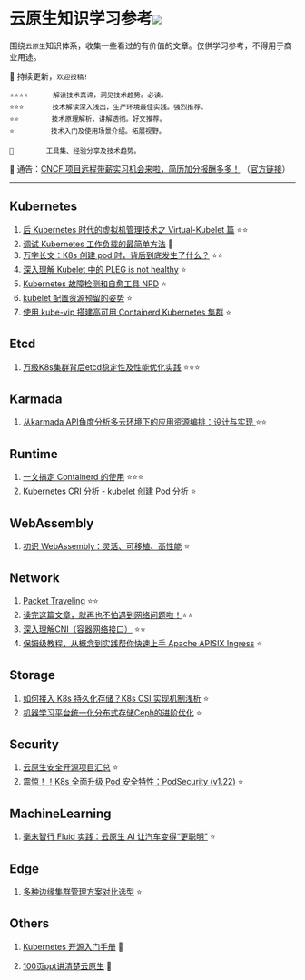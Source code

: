 # 云原生知识学习参考![](https://visitor-badge.glitch.me/badge?page_id=kerthcet.Blogs-CloudNative)
围绕`云原生`知识体系，收集一些看过的有价值的文章。仅供学习参考，不得用于商业用途。

🌱 持续更新，`欢迎投稿!`

    ⭐️⭐️⭐️⭐️️️️ ️️️     解读技术真谛，洞见技术趋势。必读。
    ⭐️⭐️⭐️       技术解读深入浅出，生产环境最佳实践。强烈推荐。
    ⭐️⭐️️️️        技术原理解析，讲解透彻。好文推荐。
    ⭐️️️️         技术入门及使用场景介绍。拓展视野。

    🌛 ️       工具集、经验分享及技术趋势。

🎉 通告：[CNCF 项目远程带薪实习机会来啦，简历加分报酬多多！](https://mp.weixin.qq.com/s/wQyMTtw7VPpm04XhiPLltg) （[官方链接](https://github.com/cncf/mentoring/blob/main/lfx-mentorship/2021/03-Fall/README.md#timeline)）

--------------------------------------------------------

## Kubernetes
1. [后 Kubernetes 时代的虚拟机管理技术之 Virtual-Kubelet 篇](https://mp.weixin.qq.com/s/Gn4O-NxVbVuagrc4uOO1RA) ⭐️⭐️
2. [调试 Kubernetes 工作负载的最简单方法](https://mp.weixin.qq.com/s/Wi7eo2hJ7TNqu_UnHvx5pg) 🌛
3. [万字长文：K8s 创建 pod 时，背后到底发生了什么？](https://mp.weixin.qq.com/s/HjoU_RKBQKPCQPEQZ_fBNA) ⭐️⭐️
4. [深入理解 Kubelet 中的 PLEG is not healthy](https://fuckcloudnative.io/posts/understanding-the-pleg-is-not-healthy/) ⭐️
5. [Kubernetes 故障检测和自愈工具 NPD](https://mp.weixin.qq.com/s/n-t_hoo7CNTLLsjyiVD_jQ) ⭐️
6. [kubelet 配置资源预留的姿势](https://mp.weixin.qq.com/s/Wg9o59wvHkQV_euihCkOjw) ⭐️
7. [使用 kube-vip 搭建高可用 Containerd Kubernetes 集群](https://mp.weixin.qq.com/s/ypIObV4ARzo-DOY81EDc_Q) ️⭐️

## Etcd
1. [万级K8s集群背后etcd稳定性及性能优化实践](https://mp.weixin.qq.com/s/78feo0dYKcvMAv84Q24zuw) ⭐️⭐️⭐️

## Karmada
1. [从karmada API角度分析多云环境下的应用资源编排：设计与实现
](https://zhuanlan.zhihu.com/p/407990257?utm_source=wechat_session&utm_medium=social&utm_oi=46685577281536&utm_content=group2_article&utm_campaign=shareopn&wechatShare=1&s_r=0) ⭐️⭐️
## Runtime
1. [一文搞定 Containerd 的使用](https://mp.weixin.qq.com/s/--t74RuFGMmTGl2IT-TFrg) ⭐️⭐️⭐️
2. [Kubernetes CRI 分析 - kubelet 创建 Pod 分析](https://mp.weixin.qq.com/s/AG6H_mPuTu6-_ISQWu3YHw?forceh5=1) ⭐️

## WebAssembly
1. [初识 WebAssembly：灵活、可移植、高性能](https://mp.weixin.qq.com/s/sfuXGhDSCNxfElx55aboew) ⭐️

## Network
1. [Packet Traveling](https://www.practicalnetworking.net/series/packet-traveling/packet-traveling/) ⭐️⭐️
2. [读完这篇文章，就再也不怕遇到网络问题啦！](https://mp.weixin.qq.com/s/Tnerf7M_a6HUC4ucaOWzeg)⭐️⭐️
3. [深入理解CNI（容器网络接口）](https://mp.weixin.qq.com/s/TpE7ZFh-b1HXvq9HyMZ17g) ⭐️⭐️
4. [保姆级教程，从概念到实践帮你快速上手 Apache APISIX Ingress](https://mp.weixin.qq.com/s/PixbW7-sddyU8MIvL1FBYA) ⭐️

## Storage
1. [如何接入 K8s 持久化存储？K8s CSI 实现机制浅析](https://mp.weixin.qq.com/s/HZhe8a7MHehs6sBOE0ck6Q) ⭐️
2. [机器学习平台统一化分布式存储Ceph的进阶优化](https://mp.weixin.qq.com/s/TiBbmjW-YW0tx2nStI4XBA) ⭐️


## Security
1. [云原生安全开源项目汇总](https://mp.weixin.qq.com/s/y7Et96lahN9raRlIzB3dCg) ⭐️
2. [震惊！！K8s 全面升级 Pod 安全特性：PodSecurity (v1.22)](https://mp.weixin.qq.com/s/7qcVmYVOdi8OjbKnnURmLg) ⭐️

## MachineLearning
1. [毫末智行 Fluid 实践：云原生 AI 让汽车变得“更聪明”](https://mp.weixin.qq.com/s/rvRUhNqM9Xq0PLDbtq62uw) ⭐️

## Edge
1. [多种边缘集群管理方案对比选型](https://mp.weixin.qq.com/s/DnOvI-77jivQTmEiYkg6WQ) ⭐️

## Others
1. [Kubernetes 开源入门手册](https://mp.weixin.qq.com/s?__biz=MzU3NDk5Nzc2OQ==&mid=2247484024&idx=1&sn=8e3d8ba79589d1078f2e0908f7b30014&scene=19#wechat_redirect) 🌛

2. [100页ppt讲清楚云原生](https://mp.weixin.qq.com/s?__biz=MzIxMzEzMjM5NQ==&mid=2651053870&idx=1&sn=e88f8a63230f0abfb04cc88cdd8b566a&chksm=8c4c0a2abb3b833cd80374bfb8d9856e3a3f39deaa0265fa3d7a98327100fa74d0f8879bdc84&mpshare=1&scene=24&srcid=0830dIMYzFrpnjepmqz0Ts1K&sharer_sharetime=1630336996565&sharer_shareid=0bb4683a13715ef82bbb3b451a6e46ef&key=ad5be9c1f718c28a9a0be16cbedfa1efba1bf32c48b6e5a51901b05623873f5e9bc61cd76a4e895cb1518de5398e709ee532284f2d154089ad83a34e05a4e3195754612048f21ac9bf02f1af7b08b7a9a423d9ec3ba1fb97858f8864373e1535aa6df21b87df12c4ef8552cb04f00f53af690c70747da363dd6250ae59cba272&ascene=1&uin=MTQ4NTIyNTc1&devicetype=Windows+10+x64&version=3.1.8.90238&lang=zh_CN&exportkey=ARsgG0iR6n%2BE8A0O3vRba2o%3D&pass_ticket=asNQx57i3kOEp7K3jPghFo1jgpAQQkH1hAZyH3y5H2x%2BBPY7VTIrLiICEQXFE4II&wx_header=0&fontgear=2&st=3A5D02BE82E6A329D94465DA6AA1D7EF2C97CA6EB1167E75B0693501849F114700BA18735878492F04A5A1C9A99AC8F939E6C44D2E95C35A2D18E343B27A3075870B45E2790945F2CB19E4BA1BBE50C488447A8CF2EC7E49C201237B7906C34102784F000A930D30609F592F0F8E6B267A15C411733F0ABF8F735EDD13C68584C89F097FD4AFD6E380BEB76E9801E7A40A8F5F5EC827D8906218F144278D72A1167BA2B1A205FD66ED7E1490418AA2A80DF2923444FFCE877B065463C973B9FA&vid=1688850321012740&cst=4BDAD13415AA3D878C349F750D34999F1D9561AA6D66EE0EFC49E66D66A098D42F246FA7C555F44AFB32215FAE6EF06A&deviceid=4154b5fc-6a27-4ed7-9d18-df36a1acc76b&platform=mac) 🌛
